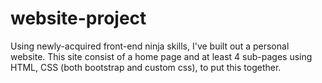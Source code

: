# website-project
Using newly-acquired front-end ninja skills, I've built out a personal website. This site consist of a home page and at least 4 sub-pages using HTML, CSS (both bootstrap and custom css), to put this together.
